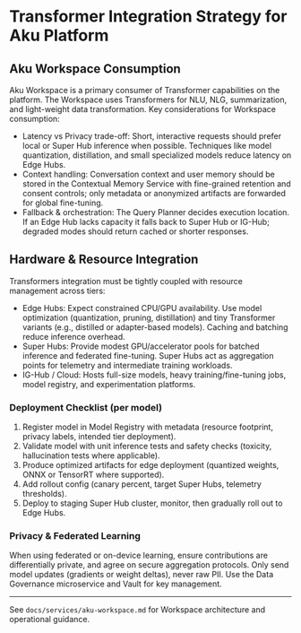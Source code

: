 <!--
COPILOT_PROMPT:
Describe Transformer integration per-tier: on-device inference, federated fine-tuning at Super Hubs,
global model orchestration at IG-Hub. Include privacy guardrails and deployment checklist.
-->
# Transformer Integration Strategy for Aku Platform

<!-- Copilot: expand here -->

## Aku Workspace Consumption

Aku Workspace is a primary consumer of Transformer capabilities on the platform. The Workspace uses Transformers for NLU, NLG, summarization, and light-weight data transformation. Key considerations for Workspace consumption:

- Latency vs Privacy trade-off: Short, interactive requests should prefer local or Super Hub inference when possible. Techniques like model quantization, distillation, and small specialized models reduce latency on Edge Hubs.
- Context handling: Conversation context and user memory should be stored in the Contextual Memory Service with fine-grained retention and consent controls; only metadata or anonymized artifacts are forwarded for global fine-tuning.
- Fallback & orchestration: The Query Planner decides execution location. If an Edge Hub lacks capacity it falls back to Super Hub or IG-Hub; degraded modes should return cached or shorter responses.

## Hardware & Resource Integration

Transformers integration must be tightly coupled with resource management across tiers:

- Edge Hubs: Expect constrained CPU/GPU availability. Use model optimization (quantization, pruning, distillation) and tiny Transformer variants (e.g., distilled or adapter-based models). Caching and batching reduce inference overhead.
- Super Hubs: Provide modest GPU/accelerator pools for batched inference and federated fine-tuning. Super Hubs act as aggregation points for telemetry and intermediate training workloads.
- IG-Hub / Cloud: Hosts full-size models, heavy training/fine-tuning jobs, model registry, and experimentation platforms.

### Deployment Checklist (per model)

1. Register model in Model Registry with metadata (resource footprint, privacy labels, intended tier deployment).
2. Validate model with unit inference tests and safety checks (toxicity, hallucination tests where applicable).
3. Produce optimized artifacts for edge deployment (quantized weights, ONNX or TensorRT where supported).
4. Add rollout config (canary percent, target Super Hubs, telemetry thresholds).
5. Deploy to staging Super Hub cluster, monitor, then gradually roll out to Edge Hubs.

### Privacy & Federated Learning

When using federated or on-device learning, ensure contributions are differentially private, and agree on secure aggregation protocols. Only send model updates (gradients or weight deltas), never raw PII. Use the Data Governance microservice and Vault for key management.

---

See `docs/services/aku-workspace.md` for Workspace architecture and operational guidance.
